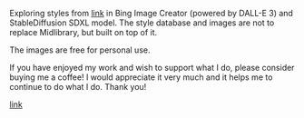 Exploring styles from [link](https://midlibrary.io/) in Bing Image Creator (powered by DALL-E 3) and StableDiffusion SDXL model. The style database and images are not to replace Midlibrary, but built on top of it.

The images are free for personal use. 

If you have enjoyed my work and wish to support what I do, please consider buying me a coffee! I would appreciate it very much and it helps me to continue to do what I do. Thank you! 

[link](https://ko-fi.com/ujmappa)